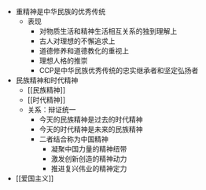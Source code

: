 - 重精神是中华民族的优秀传统
	- 表现
		- 对物质生活和精神生活相互关系的独到理解上
		- 古人对理想的不懈追求上
		- 道德修养和道德教化的重视上
		- 理想人格的推崇
		- CCP是中华民族优秀传统的忠实继承者和坚定弘扬者
- 民族精神和时代精神
	- [[民族精神]]
	- [[时代精神]]
	- 关系：辩证统一
		- 今天的民族精神是过去的时代精神
		- 今天的时代精神是未来的民族精神
		- 二者结合称为中国精神
			- 凝聚中国力量的精神纽带
			- 激发创新创造的精神动力
			- 推进复兴伟业的精神定力
- [[爱国主义]]